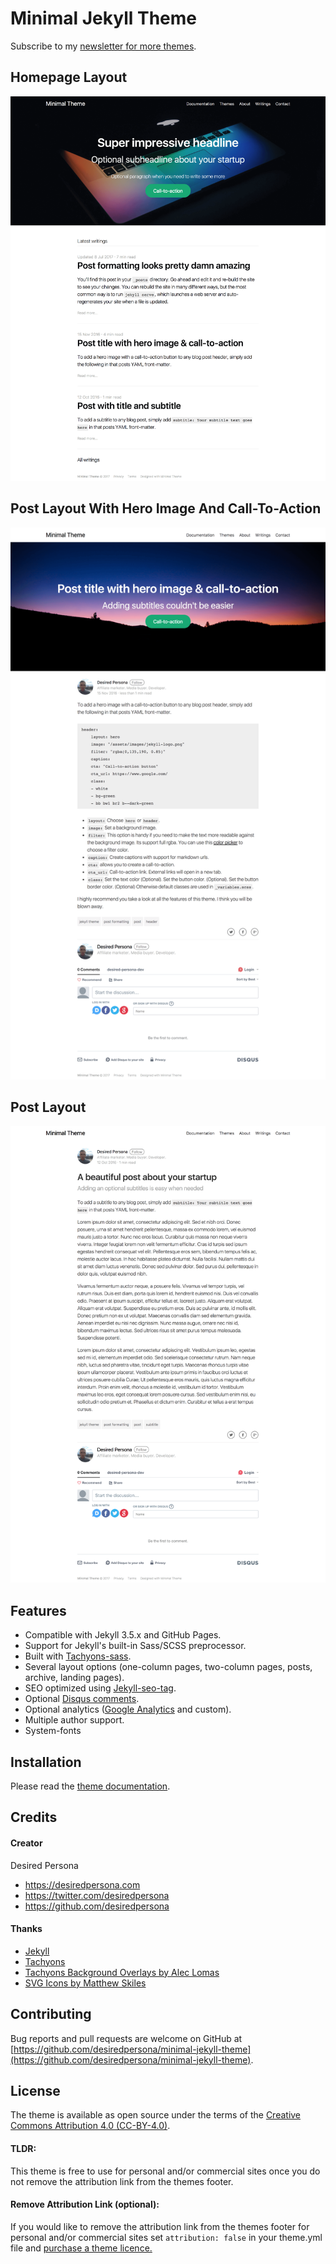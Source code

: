 # Minimal Jekyll Theme

Subscribe to my [newsletter for more themes](https://desiredpersona.com/themes/).

## Homepage Layout
![Minimal Jekyll Theme - homepage layout](/screenshot.png)

## Post Layout With Hero Image And Call-To-Action
![Minimal Jekyll Theme - Post layout with hero image and cta](/screenshot-post-hero.png)

## Post Layout
![Minimal Jekyll Theme - Post layout](/screenshot-post-layout.png)


## Features

- Compatible with Jekyll 3.5.x and GitHub Pages.
- Support for Jekyll's built-in Sass/SCSS preprocessor.
- Built with [Tachyons-sass](https://github.com/tachyons-css/tachyons-sass).
- Several layout options (one-column pages, two-column pages, posts, archive, landing pages).
- SEO optimized using [Jekyll-seo-tag](https://github.com/jekyll/jekyll-seo-tag).
- Optional [Disqus comments](https://disqus.com/).
- Optional analytics ([Google Analytics](https://www.google.com/analytics/) and custom).
- Multiple author support.
- System-fonts


## Installation

Please read the [theme documentation](https://github.com/desiredpersona/minimal-jekyll-theme/tree/master/docs/_docs).


## Credits

#### Creator

Desired Persona

- <https://desiredpersona.com>
- <https://twitter.com/desiredpersona>
- <https://github.com/desiredpersona>

#### Thanks

- [Jekyll](http://jekyllrb.com)
- [Tachyons](http://tachyons.io)
- [Tachyons Background Overlays by Alec Lomas](https://github.com/lowmess/tachyons-background-overlays)
- [SVG Icons by Matthew Skiles](https://dribbble.com/shots/1925069-Lynny-Icon-Set-Free)

## Contributing

Bug reports and pull requests are welcome on GitHub at [https://github.com/desiredpersona/minimal-jekyll-theme](https://github.com/desiredpersona/minimal-jekyll-theme).

## License

The theme is available as open source under the terms of the [Creative Commons Attribution 4.0 (CC-BY-4.0)](https://creativecommons.org/licenses/by/4.0/).

#### TLDR:
This theme is free to use for personal and/or commercial sites once you do not remove the attribution link from the themes footer.

#### Remove Attribution Link (optional):
If you would like to remove the attribution link from the themes footer for personal and/or commercial sites set `attribution: false` in your theme.yml file and [purchase a theme licence.](https://desiredpersona.com/themes/)

